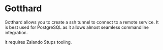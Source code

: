 Gotthard
========

Gotthard allows you to create a ssh tunnel to connect to a remote service.
It is best used for PostgreSQL as it allows almost seamless commandline integration.

It requires Zalando Stups tooling.
